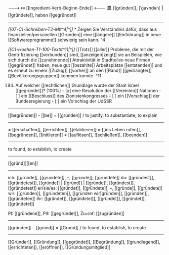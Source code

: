 ---> ⏯️ [[Ingredient-Verb-Beginn-Ende]] <---
🏛️ [[gründen]], [ˈgʁʏndən] | [[gründete]], haben [[gegründet]]

---
*[[07-C1-Schreiben-T2-M#^4|^]]* * Zeigen Sie Verständnis dafür, dass aus finanziellen/personellen [[Gründen]] eine [[längere]] [[Einführung]] in neue [[Softwareprogramme]] schwierig sein kann. ^4



*[[C1-Hoehen-T1-100-Text#^11|^]]* [[Trotz]] [[aller]] Probleme, die mit der Gentrifizierung [[verbunden]] sind, [[anzeigen|zeigt]] sie an Beispielen, wie sich durch die [[zunehmende]] Attraktivität in Stadtteilen neue Firmen [[gegründet]] haben, neue gut [[bezahlte]] Arbeitsplätze [[entstanden]] und es erneut zu einem [[Zuzug]] [[vorher]] an den [[Rand]] [[gedrängter]] [[Bevölkerungsgruppen]] kommen konnte. ^11



184. Auf welcher [[rechtlichen]] Grundlage wurde der Staat Israel [[gegründet]]? (100%)
	- [x] eine Resolution der [[Vereinten]] Nationen
	- [ ] ein [[Beschluss]] des Zionistenkongresses
	- [ ] ein [[Vorschlag]] der Bundesregierung
	- [ ] ein Vorschlag der UdSSR

---
[[begründen]] - [[be]] = [[gründen]] / to justify, to substantiate, to explain

---
= [[erschaffen]], [[errichten]], [[etablieren]]
≈ [[ins Leben rufen]], [[begründen]], [[initiieren]]
≠ [[auflösen]], [[schließen]], [[beenden]]

---
to found, to establish, to create

---
[[gründ]][[en]]

---
ich: [[gründe]], [[gründete]], –, [[gründe]], [[gründete]]
du: [[gründest]], [[gründetest]], [[gründe]] | [[gründ]] | [[gründe]], [[gründest]], [[gründetest]]
er/sie/es: [[gründet]], [[gründete]], –, [[gründe]], [[gründete]]
wir: [[gründen]], [[gründeten]], [[gründen wir|gründen]], [[gründen]], [[gründeten]]
ihr: [[gründet]], [[gründetet]], [[gründet]], [[gründet]], [[gründetet]]

PI: [[gründend]], PII: [[gegründet]], Zu+inf: [[zugründen]]

---
[[gründen]] - [[gründ]] = [[Grund]] / to found, to establish, to create

---
[[Gründer]], [[Gründung]], [[gegründet]], [[Begründung]], [[grundlegend]], [[errichteten]], [[eröffnen]], [[Gründungsmitglied]]
